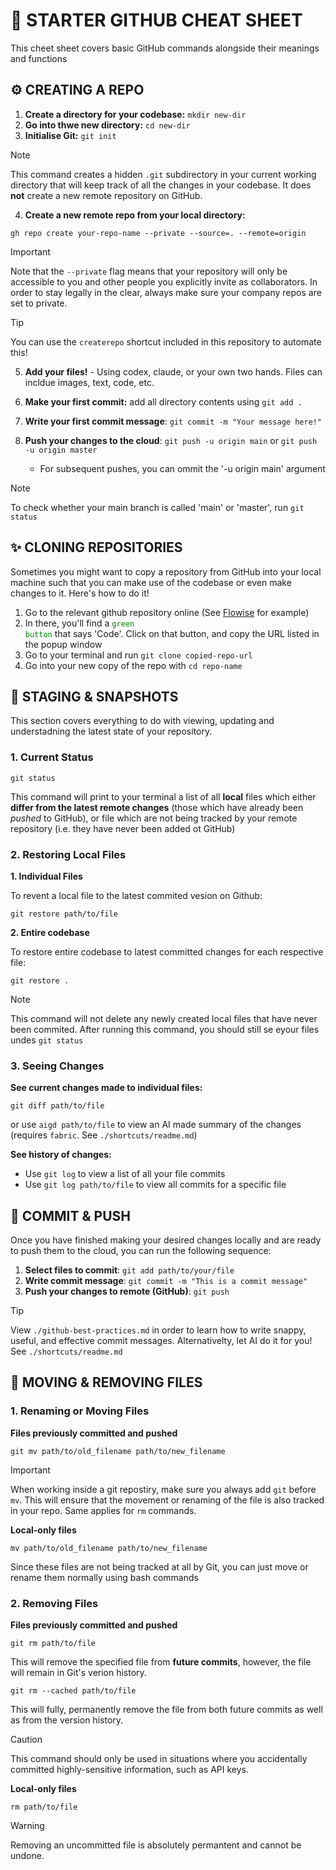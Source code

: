 # 🚀 STARTER GITHUB CHEAT SHEET

This cheet sheet covers basic GitHub commands alongside their meanings and functions

## ⚙️  CREATING A REPO

1. **Create a directory for your codebase:** `mkdir new-dir`
2. **Go into thwe new directory:** `cd new-dir`
3. **Initialise Git:** `git init`

> [!NOTE]
> This command creates a hidden `.git` subdirectory in your current working directory that will keep track of all the changes in your codebase. It does **not** create a new remote repository on GitHub.

4. **Create a new remote repo from your local directory:**

```
gh repo create your-repo-name --private --source=. --remote=origin
```
> [!IMPORTANT]
> Note that the `--private` flag means that your repository will only be accessible to you and other people you explicitly invite as collaborators. In order to stay legally in the clear, always make sure your company repos are set to private.

> [!TIP]
> You can use the `createrepo` shortcut included in this repository to automate this!

5. **Add your files!** - Using codex, claude, or your own two hands. Files can incldue images, text, code, etc.

6. **Make your first commit:** add all directory contents using `git add .`
7. **Write your first commit message**: `git commit -m "Your message here!"`
8. **Push your changes to the cloud**: `git push -u origin main` or `git push -u origin master`
    - For subsequent pushes, you can ommit the '-u origin main' argument

> [!NOTE]
> To check whether your main branch is called 'main' or 'master', run `git status`

## ✨ CLONING REPOSITORIES

Sometimes you might want to copy a repository from GitHub into your local machine such that you can make use of the codebase or even make changes to it. Here's how to do it!

1. Go to the relevant github repository online (See [Flowise](https://github.com/FlowiseAI/Flowise) for example)
2. In there, you'll find a <code style="color:green">green button</code> that says 'Code'. Click on that button, and copy the URL listed in the popup window
3. Go to your terminal and run `git clone copied-repo-url`
4. Go into your new copy of the repo with `cd repo-name`
 

## 📸 STAGING & SNAPSHOTS

This section covers everything to do with viewing, updating and understadning the latest state of your repository.

### 1. Current Status

```
git status
```

This command will print to your terminal a list of all **local** files which either **differ from the latest remote changes** (those which have already been _pushed_ to GitHub), or file which are not being tracked by your remote repository (i.e. they have never been added ot GitHub)

### 2. Restoring Local Files

**1. Individual Files**

To revent a local file to the latest commited vesion on Github:

```
git restore path/to/file
```

**2. Entire codebase**

To restore entire codebase to latest committed changes for each respective file:

```
git restore .
```

> [!NOTE]
> This command will not delete any newly created local files that have never been commited. After running this command, you should still se eyour files undes `git status`

### 3. Seeing Changes

**See current changes made to individual files:**

```
git diff path/to/file
```

or use `aigd path/to/file` to view an AI made summary of the changes (requires `fabric`. See `./shortcuts/readme.md`)

**See history of changes:**

- Use `git log` to view a list of all your file commits
- Use `git log path/to/file` to view all commits for a specific file


## 💾 COMMIT & PUSH

Once you have finished making your desired changes locally and are ready to push them to the cloud, you can run the following sequence:

1. **Select files to commit**: `git add path/to/your/file`
2. **Write commit message**: `git commit -m "This is a commit message"`
3. **Push your changes to remote (GitHub)**: `git push`

> [!TIP]
> View `./github-best-practices.md` in order to learn how to write snappy, useful, and effective commit messages. Alternativelty, let AI do it for you! See `./shortcuts/readme.md`

## 🧪 MOVING & REMOVING FILES

### 1. Renaming or Moving Files

**Files previously committed and pushed**

```
git mv path/to/old_filename path/to/new_filename
``` 

> [!IMPORTANT]
> When working inside a git repostiry, make sure you always add `git` before `mv`. This will ensure that the movement or renaming of the file is also tracked in your repo. Same applies for `rm` commands.

**Local-only files**

```
mv path/to/old_filename path/to/new_filename
```

Since these files are not being tracked at all by Git, you can just move or rename them normally using bash commands

### 2. Removing Files

**Files previously committed and pushed**

```
git rm path/to/file
```
This will remove the specified file from **future commits**, however, the file will remain in Git's verion history.

```
git rm --cached path/to/file
```

This will fully, permanently remove the file from both future commits as well as from the version history.

> [!CAUTION]
> This command should only be used in situations where you accidentally committed highly-sensitive information, such as API keys.


**Local-only files**

```
rm path/to/file
```

> [!WARNING]
> Removing an uncommitted file is absolutely permantent and cannot be undone.

